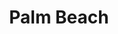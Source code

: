 ---
title: "Palm Beach"
address: "Unit 1, Gibsons Lane, Newtownards, Co. Down BT23 4LJ"
tel: "028 9181 0101"
county: "Down"
category: "Beaches"
type: "Content"
lat: "54.593739"
lng: "-5.69891"
---